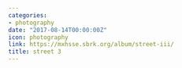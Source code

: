 ```yaml
---
categories:
- photography
date: "2017-08-14T00:00:00Z"
icon: photography
link: https://mxhsse.sbrk.org/album/street-iii/
title: street 3
---
```

